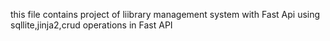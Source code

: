 this file contains project of liibrary management system with Fast Api using sqllite,jinja2,crud operations in Fast API
